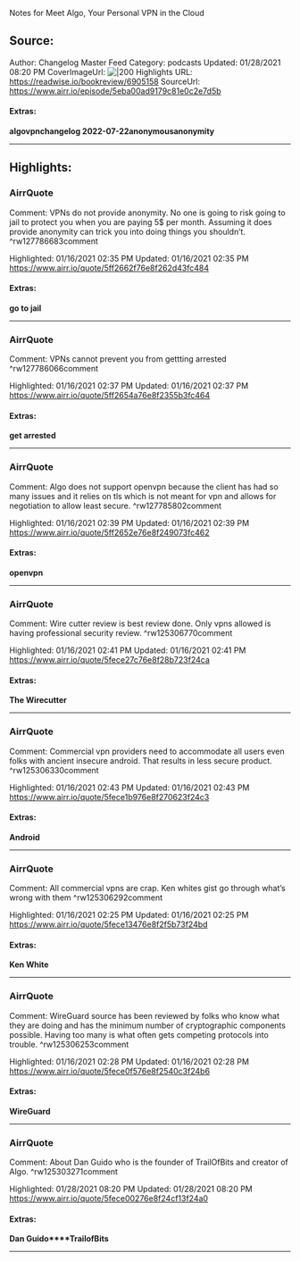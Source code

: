 Notes for Meet Algo, Your Personal VPN in the Cloud

## Source:
Author: Changelog Master Feed
Category: podcasts
Updated: 01/28/2021 08:20 PM
CoverImageUrl: 
![|200](https://cdn.changelog.com/images/podcasts/master-original-3922a5ce5ede81d973adc3cd618f7e64.png?vsn=d)
Highlights URL: https://readwise.io/bookreview/6905158
SourceUrl: https://www.airr.io/episode/5eba00ad9179c81e0c2e7d5b


#### Extras:
**algo****vpn****changelog 2022-07-22****anonymous****anonymity**



 
-----
 ## Highlights:

### AirrQuote
Comment: VPNs do not provide anonymity. No one is going to risk going to jail to protect you when you are paying 5$ per month. Assuming it does provide anonymity can trick you into doing things you shouldn’t. ^rw127786683comment

Highlighted: 01/16/2021 02:35 PM
Updated: 01/16/2021 02:35 PM
https://www.airr.io/quote/5ff2662f76e8f262d43fc484


#### Extras:
**go to jail**




------

### AirrQuote
Comment: VPNs cannot prevent you from gettting arrested ^rw127786066comment

Highlighted: 01/16/2021 02:37 PM
Updated: 01/16/2021 02:37 PM
https://www.airr.io/quote/5ff2654a76e8f2355b3fc464


#### Extras:
**get arrested**




------

### AirrQuote
Comment: Algo does not support openvpn because the client has had so many issues and it relies on tls which is not meant for vpn and allows for negotiation to allow least secure. ^rw127785802comment

Highlighted: 01/16/2021 02:39 PM
Updated: 01/16/2021 02:39 PM
https://www.airr.io/quote/5ff2652e76e8f249073fc462


#### Extras:
**openvpn**




------

### AirrQuote
Comment: Wire cutter review is best review done. Only vpns allowed is having professional security review. ^rw125306770comment

Highlighted: 01/16/2021 02:41 PM
Updated: 01/16/2021 02:41 PM
https://www.airr.io/quote/5fece27c76e8f28b723f24ca


#### Extras:
**The Wirecutter**




------

### AirrQuote
Comment: Commercial vpn providers need to accommodate all users even folks with ancient insecure android. That results in less secure product. ^rw125306330comment

Highlighted: 01/16/2021 02:43 PM
Updated: 01/16/2021 02:43 PM
https://www.airr.io/quote/5fece1b976e8f270623f24c3


#### Extras:
**Android**




------

### AirrQuote
Comment: All commercial vpns are crap. Ken whites gist go through what’s wrong with them ^rw125306292comment

Highlighted: 01/16/2021 02:25 PM
Updated: 01/16/2021 02:25 PM
https://www.airr.io/quote/5fece13476e8f2f5b73f24bd


#### Extras:
**Ken White**




------

### AirrQuote
Comment: WireGuard source has been reviewed by folks who know what they are doing and has the minimum number of cryptographic components possible. Having too many is what often gets competing protocols into trouble. ^rw125306253comment

Highlighted: 01/16/2021 02:28 PM
Updated: 01/16/2021 02:28 PM
https://www.airr.io/quote/5fece0f576e8f2540c3f24b6


#### Extras:
**WireGuard**




------

### AirrQuote
Comment: About Dan Guido who is the founder of TrailOfBits and creator of Algo. ^rw125303271comment

Highlighted: 01/28/2021 08:20 PM
Updated: 01/28/2021 08:20 PM
https://www.airr.io/quote/5fece00276e8f24cf13f24a0


#### Extras:
**Dan Guido****TrailofBits**




------


